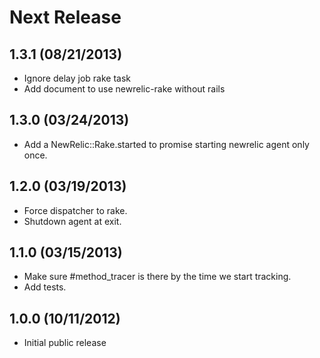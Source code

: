 # Next Release

## 1.3.1 (08/21/2013)

* Ignore delay job rake task
* Add document to use newrelic-rake without rails

## 1.3.0 (03/24/2013)

* Add a NewRelic::Rake.started to promise starting newrelic agent only
  once.

## 1.2.0 (03/19/2013)

* Force dispatcher to rake.
* Shutdown agent at exit.

## 1.1.0 (03/15/2013)

* Make sure #method_tracer is there by the time we start tracking.
* Add tests.

## 1.0.0 (10/11/2012)

* Initial public release

